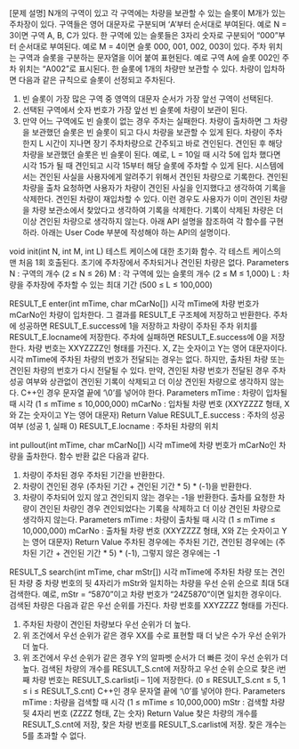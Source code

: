 [문제 설명]
N개의 구역이 있고 각 구역에는 차량을 보관할 수 있는 슬롯이 M개가 있는 주차장이 있다.
구역들은 영어 대문자로 구분되며 ‘A’부터 순서대로 부여된다. 예로 N = 3이면 구역 A, B, C가 있다.
한 구역에 있는 슬롯들은 3자리 숫자로 구분되어 “000”부터 순서대로 부여된다. 예로 M = 4이면 슬롯 000, 001, 002, 003이 있다.
주차 위치는 구역과 슬롯을 구분하는 문자열을 이어 붙여 표현된다.
예로 구역 A에 슬롯 002인 주차 위치는 “A002”로 표시된다.
한 슬롯에 1개의 차량만 보관할 수 있다.
차량이 입차하면 다음과 같은 규칙으로 슬롯이 선정되고 주차된다.
1) 빈 슬롯이 가장 많은 구역 중 영역의 대문자 순서가 가장 앞선 구역이 선택된다.
2) 선택된 구역에서 숫자 번호가 가장 앞선 빈 슬롯에 차량이 보관이 된다.
3) 만약 어느 구역에도 빈 슬롯이 없는 경우 주차는 실패한다.
차량이 출차하면 그 차량을 보관했던 슬롯은 빈 슬롯이 되고 다시 차량을 보관할 수 있게 된다.
차량이 주차한지 L 시간이 지나면 장기 주차차량으로 간주되고 바로 견인된다.
견인된 후 해당 차량을 보관했던 슬롯은 빈 슬롯이 된다.
예로, L = 10일 때 시각 5에 입차 했다면 시각 15가 될 때 견인되고 시각 15부터 해당 슬롯에 주차할 수 있게 된다.
시스템에서는 견인된 사실을 사용자에게 알려주기 위해서 견인된 차량으로 기록한다.
견인된 차량을 출차 요청하면 사용자가 차량이 견인된 사실을 인지했다고 생각하여 기록을 삭제한다.
견인된 차량이 재입차할 수 있다. 이런 경우도 사용자가 이미 견인된 차량을 차량 보관소에서 찾았다고 생각하여 기록을 삭제한다.
기록이 삭제된 차량은 더이상 견인된 차량으로 생각하지 않는다.
아래 API 설명을 참조하여 각 함수를 구현하라.
아래는 User Code 부분에 작성해야 하는 API의 설명이다.

void init(int N, int M, int L)
테스트 케이스에 대한 초기화 함수. 각 테스트 케이스의 맨 처음 1회 호출된다.
초기에 주차장에서 주차되거나 견인된 차량은 없다.
Parameters
  N : 구역의 개수 (2 ≤ N ≤ 26)
  M : 각 구역에 있는 슬롯의 개수 (2 ≤ M ≤ 1,000)
  L : 차량을 주차장에 주차할 수 있는 최대 기간 (500 ≤ L ≤ 100,000)
  
RESULT_E enter(int mTime, char mCarNo[])
시각 mTime에 차량 번호가 mCarNo인 차량이 입차한다. 그 결과를 RESULT_E 구조체에 저장하고 반환한다.
주차에 성공하면 RESULT_E.success에 1을 저장하고 차량이 주차된 주차 위치를 RESULT_E.locname에 저장한다.
주차에 실패하면 RESULT_E.success에 0을 저장한다.
차량 번호는 XXYZZZZ인 형태를 가진다. X, Z는 숫자이고 Y는 영어 대문자이다.
시각 mTime에 주차된 차량의 번호가 전달되는 경우는 없다.
하지만, 출차된 차량 또는 견인된 차량의 번호가 다시 전달될 수 있다.
만약, 견인된 차량 번호가 전달된 경우 주차 성공 여부와 상관없이 견인된 기록이 삭제되고 더 이상 견인된 차량으로 생각하지 않는다.
C++인 경우 문자열 끝에 ‘\0’를 넣어야 한다.
Parameters
  mTime : 차량이 입차될 때 시각 (1 ≤ mTime ≤ 10,000,000)
  mCarNo : 입차될 차량 번호 (XXYZZZZ 형태, X와 Z는 숫자이고 Y는 영어 대문자)
Return Value
  RESULT_E.success : 주차의 성공 여부 (성공 1, 실패 0)
  RESULT_E.locname : 주차된 차량의 위치

int pullout(int mTime, char mCarNo[])
시각 mTime에 차량 번호가 mCarNo인 차량을 출차한다.
함수 반환 값은 다음과 같다.
1) 차량이 주차된 경우 주차된 기간을 반환한다.
2) 차량이 견인된 경우 (주차된 기간 + 견인된 기간 * 5) * (-1)을 반환한다.
3) 차량이 주차되어 있지 않고 견인되지 않는 경우는 -1을 반환한다.
출차를 요청한 차량이 견인된 차량인 경우 견인되었다는 기록을 삭제하고 더 이상 견인된 차량으로 생각하지 않는다.
Parameters
  mTime : 차량이 출차될 때 시각 (1 ≤ mTime ≤ 10,000,000)
  mCarNo : 출차될 차량 번호 (XXYZZZZ 형태, X와 Z는 숫자이고 Y는 영어 대문자)
Return Value
  주차된 경우에는 주차된 기간, 견인된 경우에는 (주차된 기간 + 견인된 기간 * 5) * (-1), 그렇지 않은 경우에는 -1

RESULT_S search(int mTime, char mStr[])
시각 mTime에 주차된 차량 또는 견인된 차량 중 차량 번호의 뒷 4자리가 mStr와 일치하는 차량을 우선 순위 순으로 최대 5대 검색한다.
예로, mStr = “5870”이고 차량 번호가 “24Z5870”이면 일치한 경우이다.
검색된 차량은 다음과 같은 우선 순위를 가진다. 차량 번호를 XXYZZZZ 형태를 가진다.
1) 주차된 차량이 견인된 차량보다 우선 순위가 더 높다.
2) 위 조건에서 우선 순위가 같은 경우 XX를 수로 표현할 때 더 낮은 수가 우선 순위가 더 높다.
3) 위 조건에서 우선 순위가 같은 경우 Y의 알파벳 순서가 더 빠른 것이 우선 순위가 더 높다.
검색된 차량의 개수를 RESULT_S.cnt에 저장하고 우선 순위 순으로 찾은 i번째 차량 번호는 RESULT_S.carlist[i – 1]에 저장한다. (0 ≤ RESULT_S.cnt ≤ 5, 1 ≤ i ≤ RESULT_S.cnt)
C++인 경우 문자열 끝에 ‘\0’를 넣어야 한다.
Parameters
  mTime : 차량을 검색할 때 시각 (1 ≤ mTime ≤ 10,000,000)
  mStr : 검색할 차량 뒷 4자리 번호 (ZZZZ 형태, Z는 숫자)
Return Value
  찾은 차량의 개수를 RESULT_S.cnt에 저장, 찾은 차량 번호를 RESULT_S.carlist에 저장. 찾은 개수는 5를 초과할 수 없다.
